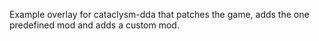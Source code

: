 Example overlay for cataclysm-dda that patches the game, adds the one predefined mod and adds a custom mod.
